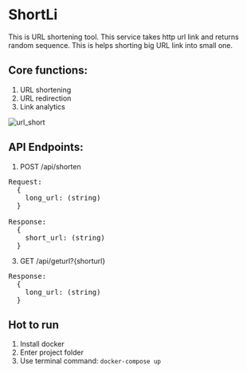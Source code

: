 # ShortLi
This is URL shortening tool. This service takes http url link and returns random sequence. This is helps shorting big URL link into small one.

## Core functions:
1. URL shortening
2. URL redirection
3. Link analytics

![url_short](https://github.com/user-attachments/assets/83900e39-2eee-43c9-b6db-a72410b7e568)

## API Endpoints:

1. POST /api/shorten
<pre>
Request:
  {
    long_url: (string)
  }
  
Response:
  {
    short_url: (string)
  }
</pre>


3. GET /api/geturl?{shorturl}
<pre>
Response:
  {
    long_url: (string)
  }
</pre>

## Hot to run
1. Install docker
2. Enter project folder
3. Use terminal command: <code>docker-compose up</code>
